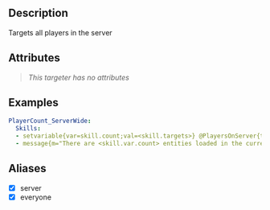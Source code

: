 ## Description
Targets all players in the server


## Attributes
>*This targeter has no attributes*


## Examples
```yaml
PlayerCount_ServerWide:
  Skills:
  - setvariable{var=skill.count;val=<skill.targets>} @PlayersOnServer{targetself=true}
  - message{m="There are <skill.var.count> entities loaded in the current world"} @self
```


## Aliases
- [x] server
- [x] everyone